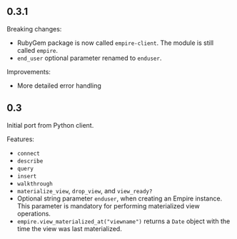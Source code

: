 ## 0.3.1

Breaking changes:

  - RubyGem package is now called `empire-client`. The module is still
  called `empire`.
  - `end_user` optional parameter renamed to `enduser`.

Improvements:

  - More detailed error handling

## 0.3

Initial port from Python client.

Features:

  - `connect`
  - `describe`
  - `query`
  - `insert`
  - `walkthrough`
  - `materialize_view`, `drop_view`, and `view_ready?`
  - Optional string parameter `enduser`, when creating an Empire
  instance. This parameter is mandatory for performing materialized
  view operations.
  - `empire.view_materialized_at("viewname")` returns a `Date`
  object with the time the view was last materialized.
